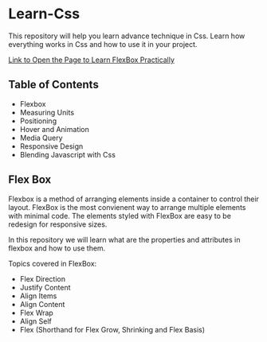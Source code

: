 # Learn-Css

This repository will help you learn advance technique in Css. Learn how everything works in Css and how to use it in your project.

[Link to Open the Page to Learn FlexBox Practically]("https://github.com/Shaik-mohd-huzaifa/Learn-Css/blob/09a552a667d3c54c4629f405fbdeff5de1024057/index.html")

## Table of Contents

- Flexbox
- Measuring Units
- Positioning
- Hover and Animation
- Media Query
- Responsive Design
- Blending Javascript with Css

## Flex Box

Flexbox is a method of arranging elements inside a container to control their layout. FlexBox is the most convienent way to arrange multiple elements with minimal code. The elements styled with FlexBox are easy to be redesign for responsive sizes.

In this repository we will learn what are the properties and attributes in flexbox and how to use them.

Topics covered in FlexBox:

- Flex Direction
- Justify Content
- Align Items
- Align Content
- Flex Wrap
- Align Self
- Flex (Shorthand for Flex Grow, Shrinking and Flex Basis)

